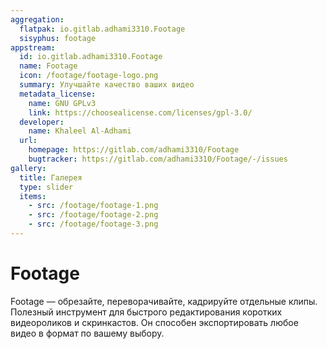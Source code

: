 ```yaml
---
aggregation:
  flatpak: io.gitlab.adhami3310.Footage
  sisyphus: footage
appstream:
  id: io.gitlab.adhami3310.Footage
  name: Footage
  icon: /footage/footage-logo.png
  summary: Улучшайте качество ваших видео
  metadata_license:
    name: GNU GPLv3
    link: https://choosealicense.com/licenses/gpl-3.0/
  developer:
    name: Khaleel Al-Adhami
  url:
    homepage: https://gitlab.com/adhami3310/Footage
    bugtracker: https://gitlab.com/adhami3310/Footage/-/issues
gallery:
  title: Галерея
  type: slider
  items:
    - src: /footage/footage-1.png
    - src: /footage/footage-2.png
    - src: /footage/footage-3.png
---
```


# Footage

Footage — обрезайте, переворачивайте, кадрируйте отдельные клипы. Полезный инструмент для быстрого редактирования коротких видеороликов и скринкастов. Он способен экспортировать любое видео в формат по вашему выбору.

<AGWGallery />

<!--@include: @apps/.parts/install/content-repo.md-->
<!--@include: @apps/.parts/install/content-flatpak.md-->
